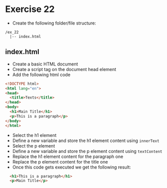 # Exercise 22

* Create the following folder/file structure:
```
/ex_22
  |-- index.html
```

## index.html
* Create a basic HTML document
* Create a script tag on the document head element
* Add the following html code

```html
<!DOCTYPE html>
<html lang="en">
<head>
  <title>Texts</title>
</head>
<body>
  <h1>Main Title</h1>
  <p>This is a paragraph</p>
</body>
</html>
```

* Select the h1 element
* Define a new variable and store the h1 element content using `innerText`
* Select the p element
* Define a new variable and store the p element content using `textContent`
* Replace the h1 element content for the paragraph one
* Replace the p element content for the title one
* Once this code gets executed we get the following result:

```html
  <h1>This is a paragraph</h1>
  <p>Main Title</p>
```
